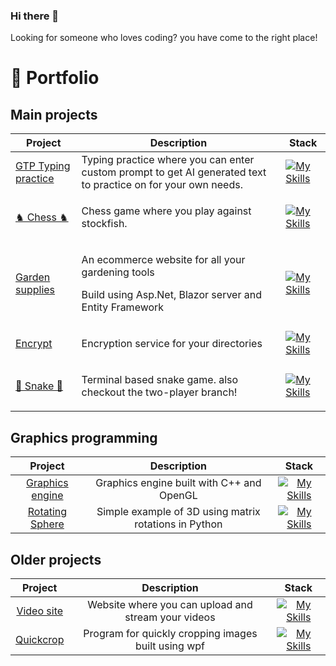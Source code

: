 ### Hi there 👋

Looking for someone who loves coding? you have come to the right place!

<h1>💼 Portfolio </h1>

<h2>Main projects</h2>

| Project                                                                             | Description                                                                                                              | Stack                                                                                               |     
|-------------------------------------------------------------------------------------|--------------------------------------------------------------------------------------------------------------------------|-----------------------------------------------------------------------------------------------------|
| <a href=https://github.com/felixAmark92/Typing-practice > GTP Typing practice </a>  | Typing practice where you can enter custom prompt to get AI generated text to practice on for your own needs.            | [![My Skills](https://skillicons.dev/icons?i=react,express,ts,js)](https://skillicons.dev)                  |
| <a href=https://github.com/felixAmark92/Chess-Game>♞ Chess ♞</a>                    | <p>Chess game where you play against stockfish.                                                                          | [![My Skills](https://skillicons.dev/icons?i=dotnet,cs)](https://skillicons.dev)                    |
| <a href=https://github.com/felixAmark92/Garden-supplies-Webshop>Garden supplies</a> | <p>An ecommerce website for all your gardening tools</p>  <p>Build using Asp.Net, Blazor server and Entity Framework</p> | [![My Skills](https://skillicons.dev/icons?i=dotnet,cs,html,css,bootstrap)](https://skillicons.dev) |
| <a href=https://github.com/felixAmark92/Encrypt>Encrypt</a>                         | <p> Encryption service for your directories</p>                                                                          | [![My Skills](https://skillicons.dev/icons?i=dotnet,cs)](https://skillicons.dev)                    |
| <a href=https://github.com/felixAmark92/Snake-game>🐍 Snake 🐍</a>                  | <p>Terminal based snake game. also checkout the two-player branch!</p>                                                   | [![My Skills](https://skillicons.dev/icons?i=dotnet,cs)](https://skillicons.dev)                    |                                                                    | 

<h2>Graphics programming</h2>

|                                    Project                                    |                        Description                         |                                   Stack                                    |     
|:-----------------------------------------------------------------------------:|:----------------------------------------------------------:|:--------------------------------------------------------------------------:|
|  <a href=https://github.com/felixAmark92/Graphics-engine>Graphics engine</a>  |  Graphics engine built with C++ and OpenGL   | [![My Skills](https://skillicons.dev/icons?i=cpp)](https://skillicons.dev) |
| <a href=https://github.com/felixAmark92/Matrix-rotations/>Rotating Sphere</a> |   Simple example of 3D using matrix rotations in Python    | [![My Skills](https://skillicons.dev/icons?i=py)](https://skillicons.dev)  |


<h2>Older projects</h2>

|                            Project                            |                     Description                     |                                                Stack                                                |     
|:-------------------------------------------------------------:|:---------------------------------------------------:|:---------------------------------------------------------------------------------------------------:|
| <a href=https://github.com/felixAmark92/WebApi>Video site</a> | Website where you can upload and stream your videos | [![My Skills](https://skillicons.dev/icons?i=react,ts,bootstrap,dotnet,cs)](https://skillicons.dev) |
| <a href=https://github.com/felixAmark92/quickcrop>Quickcrop</a>  | Program for quickly cropping images built using wpf |          [![My Skills](https://skillicons.dev/icons?i=dotnet,cs)](https://skillicons.dev)           |

<!--
**felixAmark92/felixAmark92** is a ✨ _special_ ✨ repository because its `README.md` (this file) appears on your GitHub profile.

Here are some ideas to get you started:

- 🔭 I’m currently working on ...
- 🌱 I’m currently learning ...
- 👯 I’m looking to collaborate on ...
- 🤔 I’m looking for help with ...
- 💬 Ask me about ...
- 📫 How to reach me: ...
- 😄 Pronouns: ...
- ⚡ Fun fact: ...
-->

